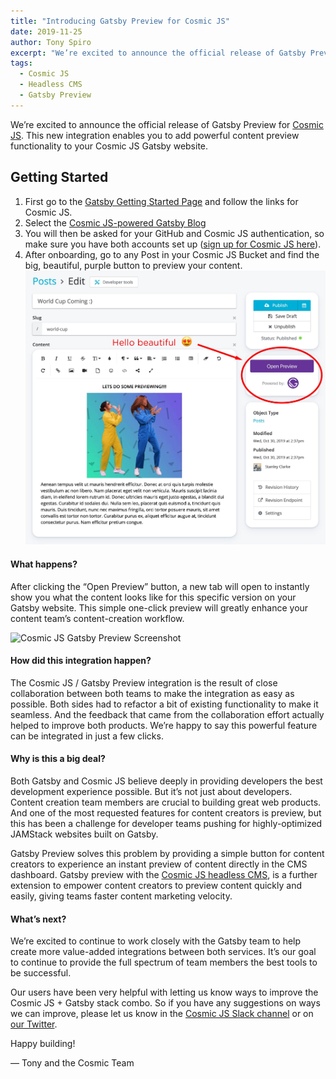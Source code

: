 ```yaml
---
title: "Introducing Gatsby Preview for Cosmic JS"
date: 2019-11-25
author: Tony Spiro
excerpt: "We’re excited to announce the official release of Gatsby Preview for Cosmic JS that enables you to add powerful content preview functionality to your Cosmic JS Gatsby website."
tags:
  - Cosmic JS
  - Headless CMS
  - Gatsby Preview
---
```


We’re excited to announce the official release of Gatsby Preview for [Cosmic JS](https://www.cosmicjs.com). This new integration enables you to add powerful content preview functionality to your Cosmic JS Gatsby website.

## Getting Started

1. First go to the [Gatsby Getting Started Page](https://www.gatsbyjs.com/get-started/) and follow the links for Cosmic JS.
2. Select the [Cosmic JS-powered Gatsby Blog](https://www.cosmicjs.com/apps/gatsby-blog)
3. You will then be asked for your GitHub and Cosmic JS authentication, so make sure you have both accounts set up ([sign up for Cosmic JS here](https://app.cosmicjs.com/signup)).
4. After onboarding, go to any Post in your Cosmic JS Bucket and find the big, beautiful, purple button to preview your content. ![Cosmic JS Gatsby Preview Screenshot](./cosmic-js-gatsby-preview-screenshot.jpg)

#### What happens?

After clicking the “Open Preview” button, a new tab will open to instantly show you what the content looks like for this specific version on your Gatsby website. This simple one-click preview will greatly enhance your content team’s content-creation workflow.

![Cosmic JS Gatsby Preview Screenshot](./cosmic-js-gatsby-preview-screenshot.gif)

#### How did this integration happen?

The Cosmic JS / Gatsby Preview integration is the result of close collaboration between both teams to make the integration as easy as possible. Both sides had to refactor a bit of existing functionality to make it seamless. And the feedback that came from the collaboration effort actually helped to improve both products. We’re happy to say this powerful feature can be integrated in just a few clicks.

#### Why is this a big deal?

Both Gatsby and Cosmic JS believe deeply in providing developers the best development experience possible. But it’s not just about developers. Content creation team members are crucial to building great web products. And one of the most requested features for content creators is preview, but this has been a challenge for developer teams pushing for highly-optimized JAMStack websites built on Gatsby.

Gatsby Preview solves this problem by providing a simple button for content creators to experience an instant preview of content directly in the CMS dashboard. Gatsby preview with the [Cosmic JS headless CMS](https://www.cosmicjs.com/headless-cms), is a further extension to empower content creators to preview content quickly and easily, giving teams faster content marketing velocity.

#### What’s next?

We’re excited to continue to work closely with the Gatsby team to help create more value-added integrations between both services. It’s our goal to continue to provide the full spectrum of team members the best tools to be successful.

Our users have been very helpful with letting us know ways to improve the Cosmic JS + Gatsby stack combo. So if you have any suggestions on ways we can improve, please let us know in the [Cosmic JS Slack channel](https://cosmicslack.herokuapp.com/) or on [our Twitter](https://twitter.com/cosmic_js).

Happy building!

— Tony and the Cosmic Team
